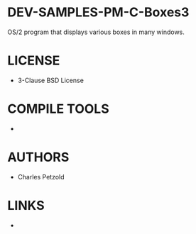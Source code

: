 # DEV-SAMPLES-PM-C-Boxes3
OS/2 program that displays various boxes in many windows.

LICENSE
===============
* 3-Clause BSD License

COMPILE TOOLS
===============
* 
 
AUTHORS
===============
* Charles Petzold

LINKS
===============
* 
